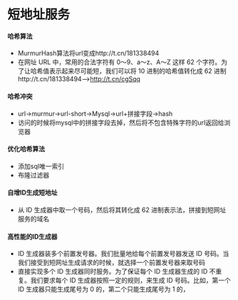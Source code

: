 # 短地址服务
#### 哈希算法
* MurmurHash算法将url变成http://t.cn/181338494
* 在网址 URL 中，常用的合法字符有 0～9、a～z、A～Z 这样 62 个字符。为了让哈希值表示起来尽可能短，我们可以将 10 进制的哈希值转化成 62 进制http://t.cn/181338494-->http://t.cn/cgSqq

#### 哈希冲突
* url->murmur->url-short->Mysql->url+拼接字段->hash
* 访问的时候将mysql中的拼接字段去掉，然后将不包含特殊字符的url返回给浏览器

#### 优化哈希算法
* 添加sql唯一索引
* 布隆过滤器

#### 自增ID生成短地址
* 从 ID 生成器中取一个号码，然后将其转化成 62 进制表示法，拼接到短网址服务的域名

#### 高性能的ID生成器
*  ID 生成器装多个前置发号器。我们批量地给每个前置发号器发送 ID 号码。当我们接受到短网址生成请求的时候，就选择一个前置发号器来取号码
*  直接实现多个 ID 生成器同时服务。为了保证每个 ID 生成器生成的 ID 不重复。我们要求每个 ID 生成器按照一定的规则，来生成 ID 号码。比如，第一个 ID 生成器只能生成尾号为 0 的，第二个只能生成尾号为 1 的，